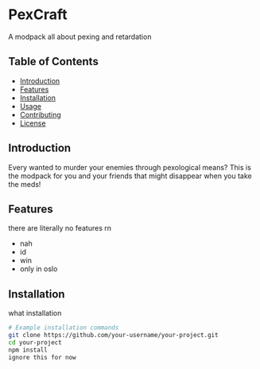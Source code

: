# PexCraft

A modpack all about pexing and retardation

## Table of Contents

- [Introduction](#introduction)
- [Features](#features)
- [Installation](#installation)
- [Usage](#usage)
- [Contributing](#contributing)
- [License](#license)

## Introduction

Every wanted to murder your enemies through pexological means? This is the modpack for you and your friends that might disappear when you take the meds! 

## Features

there are literally no features rn

- nah
- id
- win
- only in oslo

## Installation

what installation

```bash
# Example installation commands
git clone https://github.com/your-username/your-project.git
cd your-project
npm install
ignore this for now
